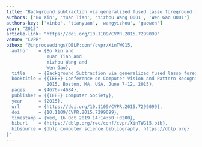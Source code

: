 ```yaml
---
title: "Background subtraction via generalized fused lasso foreground modeling"
authors: ['Bo Xin', 'Yuan Tian', 'Yizhou Wang 0001', 'Wen Gao 0001']
authors-key: ['xinbo', 'tianyuan', 'wangyizhou', 'gaowen']
year: "2015"
article-link: "https://doi.org/10.1109/CVPR.2015.7299099"
venue: "CVPR"
bibex: "@inproceedings{DBLP:conf/cvpr/XinTWG15,
  author    = {Bo Xin and
               Yuan Tian and
               Yizhou Wang and
               Wen Gao},
  title     = {Background Subtraction via generalized fused lasso foreground modeling},
  booktitle = {{IEEE} Conference on Computer Vision and Pattern Recognition, {CVPR}
               2015, Boston, MA, USA, June 7-12, 2015},
  pages     = {4676--4684},
  publisher = {{IEEE} Computer Society},
  year      = {2015},
  url       = {https://doi.org/10.1109/CVPR.2015.7299099},
  doi       = {10.1109/CVPR.2015.7299099},
  timestamp = {Wed, 16 Oct 2019 14:14:50 +0200},
  biburl    = {https://dblp.org/rec/conf/cvpr/XinTWG15.bib},
  bibsource = {dblp computer science bibliography, https://dblp.org}
}"
---
```

